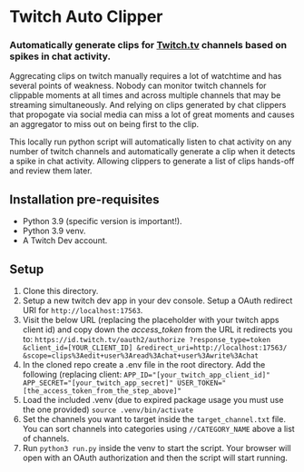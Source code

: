 # Twitch Auto Clipper

### Automatically generate clips for [Twitch.tv](https://www.twitch.tv/) channels based on spikes in chat activity.
Aggrecating clips on twitch manually requires a lot of watchtime and has several points of weakness. Nobody can monitor twitch channels for clippable moments at all times and across multiple channels that may be streaming simultaneously. And relying on clips generated by chat clippers that propogate via social media can miss a lot of great moments and causes an aggregator to miss out on being first to the clip. 

This locally run python script will automatically listen to chat activity on any number of twitch channels and automatically generate a clip when it detects a spike in chat activity. Allowing clippers to generate a list of clips hands-off and review them later.

## Installation pre-requisites
 - Python 3.9 (specific version is important!).
 - Python 3.9 venv.
 - A Twitch Dev account.

## Setup
1. Clone this directory.
2. Setup a new twitch dev app in your dev console. Setup a OAuth redirect URI for `http://localhost:17563`.
3. Visit the below URL (replacing the placeholder with your twitch apps client id) and copy down the *access_token* from the URL it redirects you to:
`https://id.twitch.tv/oauth2/authorize
    ?response_type=token
    &client_id=[YOUR_CLIENT_ID]
    &redirect_uri=http://localhost:17563/
    &scope=clips%3Aedit+user%3Aread%3Achat+user%3Awrite%3Achat`
4. In the cloned repo create a .env file in the root directory. Add the following (replacing client:
`APP_ID="[your_twitch_app_client_id]"
APP_SECRET="[your_twitch_app_secret]"
USER_TOKEN="[the_access_token_from_the_step_above]"`
5. Load the included .venv (due to expired package usage you must use the one provided)
`source .venv/bin/activate`
6. Set the channels you want to target inside the `target_channel.txt` file. You can sort channels into categories using `//CATEGORY_NAME` above a list of channels.
7. Run `python3 run.py` inside the venv to start the script. Your browser will open with an OAuth authorization and then the script will start running.
